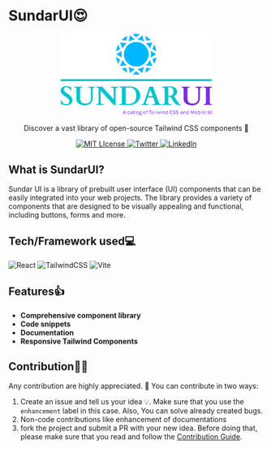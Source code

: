 # SundarUI😍

<p align="center">
<a href="https://sundar-ui.netlify.app/#">
<img width="300" src="doc/public/logo.svg">
</a>
  <p align="center">Discover a vast library of open-source Tailwind CSS components 🚀</p>
</p>

<p align="center">
  <a href="https://github.com/rajpatel17-bot/SundarUI/blob/master/LICENSE">
    <img src="https://img.shields.io/github/license/othneildrew/Best-README-Template.svg?style=flat&logo=appveyor" alt="MIT LIcense">
  </a>
  <a href="https://twitter.com/sundar_ui">
    <img src="https://img.shields.io/twitter/follow/sundar_ui?style=social" alt="Twitter">
  </a>
  <a href="https://www.linkedin.com/company/sundarui/">
    <img src="https://img.shields.io/badge/-LinkedIn-black.svg?style=flat&logo=appveyor&logo=linkedin&colorB=555" alt="LinkedIn">
  </a>
</p>

## What is SundarUI?

Sundar UI is a library of prebuilt user interface (UI) components that can be easily integrated into your web projects. The library provides a variety of components that are designed to be visually appealing and functional, including buttons, forms and more.

## Tech/Framework used💻

![React](https://img.shields.io/badge/react-%2320232a.svg?style=for-the-badge&logo=react&logoColor=%2361DAFB)
![TailwindCSS](https://img.shields.io/badge/tailwindcss-%2338B2AC.svg?style=for-the-badge&logo=tailwind-css&logoColor=white)
![Vite](https://img.shields.io/badge/vite-%23646CFF.svg?style=for-the-badge&logo=vite&logoColor=white)

## Features👍

- **Comprehensive component library**
- **Code snippets**
- **Documentation**
- **Responsive Tailwind Components**

## Contribution👨‍💻

Any contribution are highly appreciated. 🙏 You can contribute in two ways:

1. Create an issue and tell us your idea 💡. Make sure that you use the `enhancement` label in this case. Also, You can solve already created bugs.
2. Non-code contributions like enhancement of documentations
3. fork the project and submit a PR with your new idea. Before doing that, please make sure that you read and follow the [Contribution Guide](./CONTRIBUTING.md).
